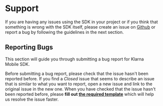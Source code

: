 # Support

If you are having any issues using the SDK in your project or if you think that something is wrong with the SDK itself, please create an issue on [Github](https://github.com/klarna/klarna-mobile-sdk/issues) or report a bug by following the guidelines in the next section. 

## Reporting Bugs
This section will guide you through submitting a bug report for Klarna Mobile SDK.

Before submitting a bug report, please check that the issue hasn't been reported before. If you find a *Closed* issue that seems to describe an issue that is similar to what you want to report, open a new issue and link to the original issue in the new one. When you have checked that the issue hasn't been reported before, please **fill out [the required template](https://github.com/klarna/klarna-mobile-sdk/blob/master/.github/ISSUE_TEMPLATE/bug_report.md)** which will help us resolve the issue faster. 